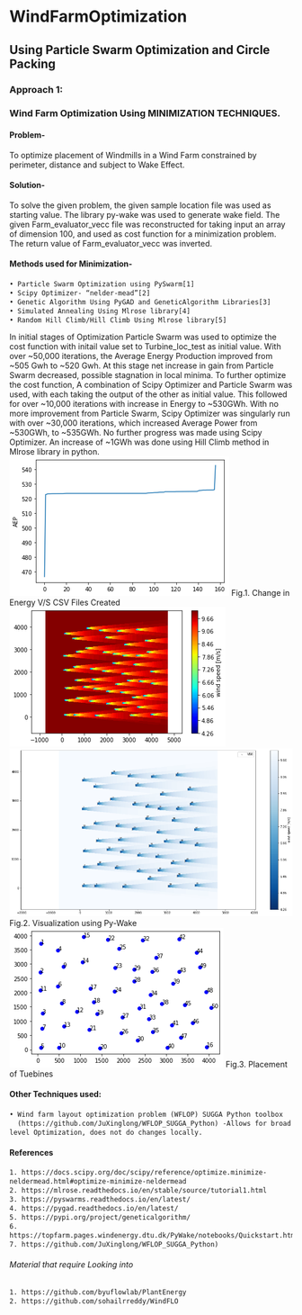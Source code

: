# WindFarmOptimization
## Using Particle Swarm Optimization and Circle Packing
### Approach 1:
### Wind Farm Optimization Using MINIMIZATION TECHNIQUES.
#### Problem-
To optimize placement of Windmills in a Wind Farm constrained by perimeter, distance and subject to Wake Effect.

#### Solution-
To solve the given problem, the given sample location file was used as starting value. The library py-wake was used to generate wake field. The given Farm_evaluator_vecc file was reconstructed for taking input an array of dimension 100, and used as cost function for a minimization problem. The return value of  Farm_evaluator_vecc was inverted.

#### Methods used for Minimization-
    • Particle Swarm Optimization using PySwarm[1]
    • Scipy Optimizer- “nelder-mead”[2]
    • Genetic Algorithm Using PyGAD and GeneticAlgorithm Libraries[3]
    • Simulated Annealing Using Mlrose library[4]
    • Random Hill Climb/Hill Climb Using Mlrose library[5]

In initial stages of Optimization Particle Swarm was used to optimize the cost function with initail value set to Turbine_loc_test as initial value. With over ~50,000 iterations, the Average Energy Production improved from ~505 Gwh to ~520 Gwh. At this stage net increase in gain from Particle Swarm decreased, possible stagnation in local minima. To further optimize the cost function, A combination of Scipy Optimizer and Particle Swarm was used, with each taking the output of the other as initial value. This followed for over ~10,000 iterations with increase in Energy to ~530GWh. 
With no more improvement from Particle Swarm, Scipy Optimizer was singularly run with over ~30,000 iterations, which increased Average Power from ~530GWh, to ~535GWh. No further progress was made using Scipy Optimizer. An increase of  ~1GWh was done using Hill Climb method in Mlrose library in python.
![Alt Text](https://github.com/Bhavya1705/WindFarmOptimization/blob/main/growth.png)
Fig.1. Change in Energy V/S CSV Files Created</br>
![Alt Text](https://github.com/Bhavya1705/WindFarmOptimization/blob/main/11.png)
![Alt Text](https://github.com/Bhavya1705/WindFarmOptimization/blob/main/21.png)
Fig.2. Visualization using Py-Wake</br>
![Alt Text](https://github.com/Bhavya1705/WindFarmOptimization/blob/main/placement.png)
Fig.3. Placement of Tuebines</br>
#### Other Techniques used:
    • Wind farm layout optimization problem (WFLOP) SUGGA Python toolbox
      (https://github.com/JuXinglong/WFLOP_SUGGA_Python) -Allows for broad level Optimization, does not do changes locally.

#### References
    1. https://docs.scipy.org/doc/scipy/reference/optimize.minimize-neldermead.html#optimize-minimize-neldermead
    2. https://mlrose.readthedocs.io/en/stable/source/tutorial1.html
    3. https://pyswarms.readthedocs.io/en/latest/
    4. https://pygad.readthedocs.io/en/latest/
    5. https://pypi.org/project/geneticalgorithm/
    6. https://topfarm.pages.windenergy.dtu.dk/PyWake/notebooks/Quickstart.html
    7. https://github.com/JuXinglong/WFLOP_SUGGA_Python)
###### Material that require Looking into
    1. https://github.com/byuflowlab/PlantEnergy
    2. https://github.com/sohailrreddy/WindFLO
